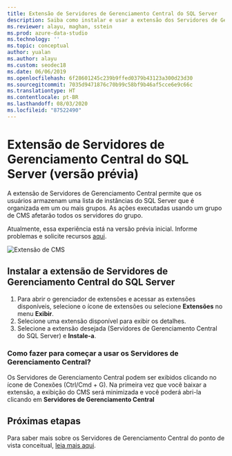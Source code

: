 ```yaml
---
title: Extensão de Servidores de Gerenciamento Central do SQL Server
description: Saiba como instalar e usar a extensão dos Servidores de Gerenciamento Central do SQL Server (versão prévia), uma extensão para agrupar servidores e aplicar ações ao grupo.
ms.reviewer: alayu, maghan, sstein
ms.prod: azure-data-studio
ms.technology: ''
ms.topic: conceptual
author: yualan
ms.author: alayu
ms.custom: seodec18
ms.date: 06/06/2019
ms.openlocfilehash: 6f28601245c239b9ffed0379b43123a300d23d30
ms.sourcegitcommit: 7035d9471876c70b99c58bf9b46af5cce6e9c66c
ms.translationtype: HT
ms.contentlocale: pt-BR
ms.lasthandoff: 08/03/2020
ms.locfileid: "87522490"
---
```

# <a name="sql-server-central-management-servers-extension-preview"></a>Extensão de Servidores de Gerenciamento Central do SQL Server (versão prévia)

A extensão de Servidores de Gerenciamento Central permite que os usuários armazenam uma lista de instâncias do SQL Server que é organizada em um ou mais grupos. As ações executadas usando um grupo de CMS afetarão todos os servidores do grupo.

Atualmente, essa experiência está na versão prévia inicial. Informe problemas e solicite recursos [aqui](https://github.com/microsoft/azuredatastudio/issues).

![Extensão de CMS](media/sql-server-cms-extension/cms-list.png)

## <a name="install-the-sql-server-central-management-servers-extension"></a>Instalar a extensão de Servidores de Gerenciamento Central do SQL Server

1. Para abrir o gerenciador de extensões e acessar as extensões disponíveis, selecione o ícone de extensões ou selecione **Extensões** no menu **Exibir**.
2. Selecione uma extensão disponível para exibir os detalhes.
1. Selecione a extensão desejada (Servidores de Gerenciamento Central do SQL Server) e **Instale-a**.

### <a name="how-do-i-start-central-management-servers"></a>Como fazer para começar a usar os Servidores de Gerenciamento Central?
 Os Servidores de Gerenciamento Central podem ser exibidos clicando no ícone de Conexões (Ctrl/Cmd + G). Na primeira vez que você baixar a extensão, a exibição do CMS será minimizada e você poderá abri-la clicando em **Servidores de Gerenciamento Central**

## <a name="next-steps"></a>Próximas etapas
Para saber mais sobre os Servidores de Gerenciamento Central do ponto de vista conceitual, [leia mais aqui](https://docs.microsoft.com/sql/ssms/register-servers/create-a-central-management-server-and-server-group).


